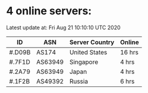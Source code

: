 # 4 online servers:

Latest update at: Fri Aug 21 10:10:10 UTC 2020

| ID | ASN | Server Country | Online |
| -- | --- | -------------- | ------ |
| #.D09B | AS174 | United States | 16 hrs |
| #.7F1D | AS63949 | Singapore | 4 hrs |
| #.2A79 | AS63949 | Japan | 4 hrs |
| #.1F2B | AS49392 | Russia | 6 hrs |

